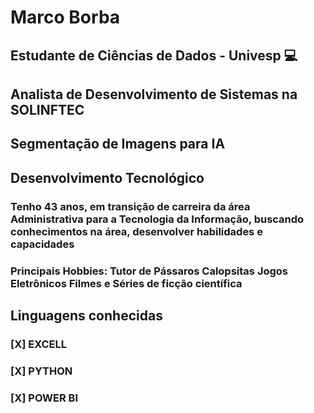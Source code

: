 # Marco Borba
## Estudante de Ciências de Dados - Univesp :computer:
## Analista de Desenvolvimento de Sistemas na SOLINFTEC
## Segmentação de Imagens para IA
## Desenvolvimento Tecnológico 
 ### Tenho 43 anos, em transição de carreira da área Administrativa para a Tecnologia da Informação, buscando conhecimentos na área, desenvolver habilidades e capacidades
 ### Principais Hobbies: Tutor de Pássaros **Calopsitas** **Jogos Eletrônicos** **Filmes e Séries de ficção científica**
## Linguagens conhecidas
### [X] EXCELL
### [X] PYTHON
### [X] POWER BI 

